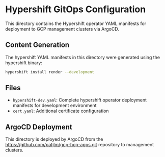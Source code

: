 # Hypershift GitOps Configuration

This directory contains the Hypershift operator YAML manifests for deployment to GCP management clusters via ArgoCD.

## Content Generation

The hypershift YAML manifests in this directory were generated using the hypershift binary:

```bash
hypershift install render --development
```

## Files

- `hypershift-dev.yaml`: Complete hypershift operator deployment manifests for development environment
- `cert.yaml`: Additional certificate configuration

## ArgoCD Deployment

This directory is deployed by ArgoCD from the https://github.com/patjlm/gcp-hcp-apps.git repository to management clusters.